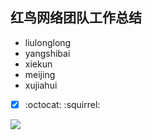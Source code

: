 ## 红鸟网络团队工作总结

- liulonglong
- yangshibai
- xiekun
- meijing
- xujiahui 


- [x]   :octocat:  :squirrel:

![](https://github.com/HnAndroid/Work-Summary/blob/master/path.gif?raw=true)
